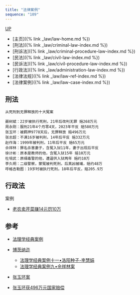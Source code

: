 ```yaml
---
title: "法律案例"
sequence: "109"
---
```


[UP](/law/law-home.html)

- [主页]({% link _law/law-home.md %})
- [刑法]({% link _law/criminal-law-index.md %})
- [刑诉法]({% link _law/criminal-procedure-law-index.md %})
- [民法]({% link _law/civil-law-index.md %})
- [民诉法]({% link _law/civil-procedure-law-index.md %})
- [行政法]({% link _law/administration-law-index.md %})
- [法律法规]({% link _law/law-ref-index.md %})
- [法律案例]({% link _law/law-case-index.md %})

## 刑法

```text
从死刑到无罪释放的十大冤案

聂树斌：22岁被执行死刑，21年后改判无罪 赔268万元
周永刚：服刑21年4个月零4天，2023年平反 赔580万元
张玉环：被羁押9778天后，无罪释放 赔496万元
张志超：不满16岁被判刑，14年后平反 赔332万元
赵作海：1999年被判刑，11年后平反 赔65万元
佘祥林：罪名杀害妻子，含冤入狱11年，妻子出现后平反
徐计彬：原本是教师的他，含冤入狱15年 赔10万元
杜培武：原缉毒警的他，遭逼供入狱两年 赔约10万
李久明：二级警察，蒙冤被判死刑，后真凶被埔，赔约48万
呼格吉勒图：19岁时被执行死刑，18年后平反，赔205.9万
```

## 行政法

案例

- [老农卖芹菜赚14元罚10万](https://www.thepaper.cn/newsDetail_forward_23530436)


## 参考

- [法理学经典案例](https://www.zhihu.com/column/c_1437059756926574592)

- [博茨纳迩](https://www.zhihu.com/people/lu-ran-10-99/posts)
    - [法理学经典案例十一•洛阳种子-李慧娟](https://zhuanlan.zhihu.com/p/522500653)
    - [法理学经典案例九•佘祥林案](https://zhuanlan.zhihu.com/p/437607642)

- [张玉环案](https://www.spp.gov.cn/spp/zdgz/202102/t20210203_508316.shtml)
- [张玉环获496万元国家赔偿](https://www.thepaper.cn/newsDetail_forward_9770770)
